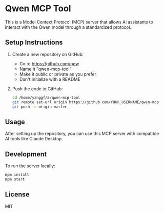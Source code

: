 # Qwen MCP Tool

This is a Model Context Protocol (MCP) server that allows AI assistants to interact with the Qwen model through a standardized protocol.

## Setup Instructions

1. Create a new repository on GitHub:
   - Go to https://github.com/new
   - Name it "qwen-mcp-tool"
   - Make it public or private as you prefer
   - Don't initialize with a README

2. Push the code to GitHub:
   ```bash
   cd /home/yanggf/a/qwen-mcp-tool
   git remote set-url origin https://github.com/YOUR_USERNAME/qwen-mcp-tool.git
   git push -u origin master
   ```

## Usage

After setting up the repository, you can use this MCP server with compatible AI tools like Claude Desktop.

## Development

To run the server locally:
```bash
npm install
npm start
```

## License

MIT